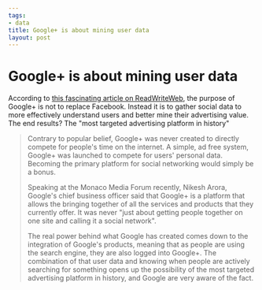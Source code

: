 ```yaml
--- 
tags: 
- data
title: Google+ is about mining user data
layout: post
---
```

# Google+ is about mining user data

According to [this fascinating article on ReadWriteWeb](http://www.readwriteweb.com/archives/google_was_never_a_facebook_competitor.php), the purpose of Google+ is not to replace Facebook. Instead it is to gather social data to more effectively understand users and better mine their advertising value. The end results? The "most targeted advertising platform in history"

> Contrary to popular belief, Google+ was never created to directly compete for people's time on the internet. A simple, ad free system, Google+ was launched to compete for users' personal data. Becoming the primary platform for social networking would simply be a bonus.
>
> Speaking at the Monaco Media Forum recently, Nikesh Arora, Google's chief business officer said that Google+ is a platform that allows the bringing together of all the services and products that they currently offer. It was never "just about getting people together on one site and calling it a social network".
>
> The real power behind what Google has created comes down to the integration of Google's products, meaning that as people are using the search engine, they are also logged into Google+. The combination of that user data and knowing when people are actively searching for something opens up the possibility of the most targeted advertising platform in history, and Google are very aware of the fact.

